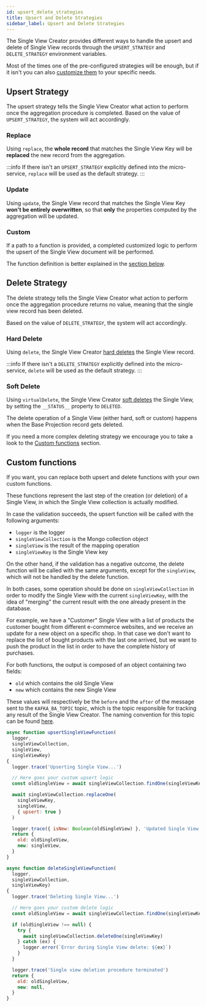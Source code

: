 ```yaml
---
id: upsert_delete_strategies
title: Upsert and Delete Strategies
sidebar_label: Upsert and Delete Strategies
---
```


The Single View Creator provides different ways to handle the upsert and delete of Single View records through the `UPSERT_STRATEGY` and `DELETE_STRATEGY` environment variables.

Most of the times one of the pre-configured strategies will be enough, but if it isn't you can also [customize them](#custom-functions) to your specific needs.

## Upsert Strategy

The upsert strategy tells the Single View Creator what action to perform once the aggregation procedure is completed. Based on the value of `UPSERT_STRATEGY`, the system will act accordingly.

### Replace

Using `replace`, the **whole record** that matches the Single View Key will be **replaced**  the new record from the aggregation. 

:::info
If there isn't an `UPSERT_STRATEGY` explicitly defined into the micro-service, `replace` will be used as the default strategy.
:::

### Update

Using `update`, the Single View record that matches the Single View Key **won't be entirely overwritten**, so that **only** the properties computed by the aggregation will be updated.

### Custom 
If a path to a function is provided, a completed customized logic to perform the upsert of the Single View document will be performed. 

The function definition is better explained in the [section below](#custom-functions).

## Delete Strategy

The delete strategy tells the Single View Creator what action to perform once the aggregation procedure returns no value, meaning that the single view record has been deleted. 

Based on the value of `DELETE_STRATEGY`, the system will act accordingly.

### Hard Delete

Using `delete`, the Single View Creator [hard deletes](https://en.wiktionary.org/wiki/hard_deletion) the Single View record.

:::info
If there isn't a `DELETE_STRATEGY` explicitly defined into the micro-service, `delete` will be used as the default strategy. 
:::

### Soft Delete
Using `virtualDelete`, the Single View Creator [soft deletes](https://en.wiktionary.org/wiki/soft_deletion) the Single View, by setting the `__STATUS__` property to `DELETED`.

The delete operation of a Single View (either hard, soft or custom) happens when the Base Projection record gets deleted.

If you need a more complex deleting strategy we encourage you to take a look to the [Custom functions](#custom-functions) section.

## Custom functions

If you want, you can replace both upsert and delete functions with your own custom functions.

These functions represent the last step of the creation (or deletion) of a Single View, in which the Single View collection is actually modified.

In case the validation succeeds, the upsert function will be called with the following arguments:

- `logger` is the logger
- `singleViewCollection` is the Mongo collection object
- `singleView` is the result of the mapping operation
- `singleViewKey` is the Single View key

On the other hand, if the validation has a negative outcome, the delete function will be called with the same arguments, except for the `singleView`, which will not be handled by the delete function.

In both cases, some operation should be done on `singleViewCollection` in order to modify the Single View with the current `singleViewKey`, with the idea of "merging" the current result with the one already present in the database.

For example, we have a "Customer" Single View with a list of products the customer bought from different e-commerce websites, and we receive an update for a new object on a specific shop. In that case we don't want to replace the list of bought products with the last one arrived, but we want to push the product in the list in order to have the complete history of purchases.

For both functions, the output is composed of an object containing two fields:

- `old` which contains the old Single View
- `new` which contains the new Single View

These values will respectively be the `before` and the `after` of the message sent to the `KAFKA_BA_TOPIC` topic, which is the topic responsible for tracking any result of the Single View Creator. The naming convention for this topic can be found [here](/fast_data/concepts/inputs_and_outputs.md#single-view-before-after).

```js
async function upsertSingleViewFunction(
  logger,
  singleViewCollection,
  singleView,
  singleViewKey)
{
  logger.trace('Upserting Single View...')

  // Here goes your custom upsert logic
  const oldSingleView = await singleViewCollection.findOne(singleViewKey)

  await singleViewCollection.replaceOne(
    singleViewKey,
    singleView,
    { upsert: true }
  )

  logger.trace({ isNew: Boolean(oldSingleView) }, 'Updated Single View')
  return {
    old: oldSingleView,
    new: singleView,
  }
}

async function deleteSingleViewFunction(
  logger,
  singleViewCollection,
  singleViewKey)
{
  logger.trace('Deleting Single View...')

  // Here goes your custom delete logic
  const oldSingleView = await singleViewCollection.findOne(singleViewKey)

  if (oldSingleView !== null) {
    try {
      await singleViewCollection.deleteOne(singleViewKey)
    } catch (ex) {
      logger.error(`Error during Single View delete: ${ex}`)
    }
  }

  logger.trace('Single view deletion procedure terminated')
  return {
    old: oldSingleView,
    new: null,
  }
}
```
